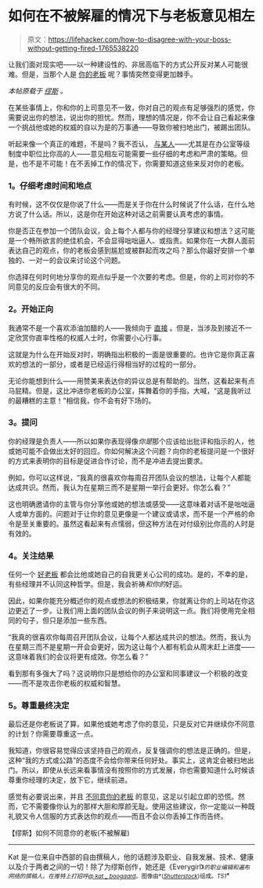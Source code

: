 # 如何在不被解雇的情况下与老板意见相左

> 原文：<https://lifehacker.com/how-to-disagree-with-your-boss-without-getting-fired-1765538220>

让我们面对现实吧——以一种建设性的、非居高临下的方式公开反对某人可能很难。但是，当那个人是 [你的老板](https://www.themuse.com/advice/the-2-things-you-need-to-do-before-you-openly-disagree-with-your-boss) 呢？事情突然变得更加棘手。



*本帖原载于* [*缪斯*](https://www.themuse.com/advice/how-to-disagree-with-your-boss-without-getting-fired) *。*

在某些事情上，你和你的上司意见不一致，你对自己的观点有足够强烈的感觉，你需要说出你的想法，说出你的担忧。然而，理想的情况是，你不会让自己看起来像一个挑战他或她的权威的自以为是的万事通——导致你被扫地出门，被踢出团队。

听起来像一个真正的难题，不是吗？我不否认， [与某人](https://www.themuse.com/advice/the-really-wrong-and-really-right-ways-to-disagree-in-the-office)——尤其是在办公室等级制度中职位比你高的人——意见相左可能需要一些仔细的考虑和严肃的策略。但是，也不是不可能！在不丢掉工作的情况下，你需要知道这些来反对你的老板。

### **1。仔细考虑时间和地点**

有时候，这不仅仅是你说了什么——而是关于你在什么时候说了什么话，在什么地方说了什么话。所以，这是你在开始这种对话之前需要认真考虑的事情。

你是否正在参加一个团队会议，会上每个人都与你的经理分享建议和想法？这可能是一个畅所欲言的绝佳机会，不会显得咄咄逼人、或指责。如果你在一大群人面前表达自己的观点，你的老板会感到尴尬或被群起而攻之吗？那么你最好安排一个单独的、一对一的会议来讨论这个问题。

你选择在何时何地分享你的观点似乎是一个次要的考虑。但是，你的上司对你的不同意见的反应会有很大的不同。

### **2。开始正向**

我通常不是一个喜欢添油加醋的人——我倾向于 [直接](https://www.themuse.com/advice/5-keys-to-being-blunt-at-workwithout-sounding-like-a-total-jerk) 。但是，当涉及到接近不一定欣赏你直率性格的权威人士时，你需要小心行事。

这就是为什么在开始反对时，明确指出积极的一面是很重要的。也许它是你真正喜欢的想法的一部分，或者是已经运行得相当好的过程的一部分。

无论你能想到什么——用赞美来表达你的异议总是有帮助的。当然，这看起来有点马屁精。但是，这比冲进你老板的办公室，挥舞着你的手指，大喊，“这是我听过的最糟糕的主意！”相信我，你不会有好下场的。

### **3。提问**

你的经理是负责人——所以如果你表现得像*你是*那个应该给出批评和指示的人，他或她可能不会做出太好的回应。你如何解决这个问题？向你的老板提问是一个很好的方式来表明你的目标是促进合作讨论，而不是冲进去提出要求。

例如，你可以这样说，“我真的很喜欢你每周召开团队会议的想法，让每个人都能达成共识。然而，我认为在星期三而不是星期一举行会更好。你怎么看？”

这也明确邀请你的主管与你分享他或她的想法或感受——这意味着对话不是咄咄逼人或单方面的。问题对于让你的意见更像是一个建议或请求，而不是一个严格的命令是至关重要的。虽然这看起来有点懦弱，但这种方法在对付级别比你高的人时是有效的。

### **4。关注结果**

任何一个 [好老板](https://www.themuse.com/advice/the-12-personality-traits-all-great-bosses-share) 都会比他或她自己的自我更关心公司的成功。是的，不幸的是，有些经理并不认同这种哲学。但是，我会祈祷*和你的*好运。

因此，如果你能充分概述你的观点或想法的积极结果，你就离让你的上司站在你这边更近了一步。让我们用上面的团队会议的例子来说明这一点。我们将使用完全相同的句子，但只是添加一些东西。

“我真的很喜欢你每周召开团队会议，让每个人都达成共识的想法。然而，我认为在星期三而不是星期一开会会更好，因为这让每个人都有机会从周末赶上进度——这意味着我们的会议将更有成效。你怎么看？”

看到那有多强大了吗？这说明你只是想给你的办公室和同事建议一个积极的改变——而不是攻击你老板的权威和智慧。

### **5。尊重最终决定**

最后还是你老板说了算。如果他或她考虑了你的意见，只是反对它并继续你不同意的计划？你需要尊重这一点。

我知道，你很容易觉得应该坚持自己的观点，反复强调你的想法是正确的。但是，这种“我的方式或公路”的态度不会给你带来任何好处。事实上，这肯定会被扫地出门。所以，即使从长远来看事情没有按照你的方式发展，你也需要知道什么时候该尊重你经理的决定，放下它，继续前进。

感觉有必要说出来，并且 [不同意你的老板](https://www.themuse.com/advice/how-to-tell-your-boss-nowithout-saying-no) 的意见，这足以引起立即的恐慌。然而，它不需要像你认为的那样大胆和厚颜无耻。使用这些建议，你一定能以一种既礼貌又令人信服的方式表达你的观点——而且不会以你丢掉工作而告终。

【缪斯】如何不同意你的老板(不被解雇)

* * *

Kat 是一位来自中西部的自由撰稿人，他的话题涉及职业、自我发展、技术、健康以及介于两者之间的一切！除了为缪斯创作，她还是《Everygirl》[<small></small>](http://theeverygirl.com/)*<small>*的职业编辑和遍布网络的撰稿人。在推特上打招呼*</small>[<small>*@ kat _ boogaard*</small>](https://twitter.com/kat_boogaard)<small>*。图像由*</small>[<small></small>](http://www.shutterstock.com/pic-335012375/stock-vector-business-disagreement-argue-conflict-negotiations.html)*<small>*(*</small>[<small>*Shutterstock*</small>](http://shutterstock.com)<small>*)组成。*T51</small>**